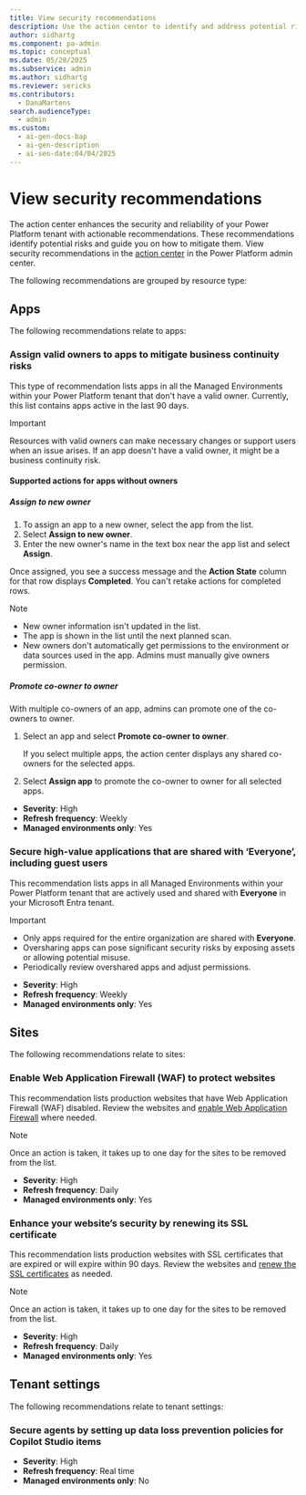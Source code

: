 ```yaml
---
title: View security recommendations
description: Use the action center to identify and address potential risks across apps, sites, and tenant settings.
author: sidhartg
ms.component: pa-admin
ms.topic: conceptual
ms.date: 05/28/2025
ms.subservice: admin
ms.author: sidhartg
ms.reviewer: sericks
ms.contributors:
  - DanaMartens
search.audienceType:
  - admin
ms.custom:
  - ai-gen-docs-bap
  - ai-gen-description
  - ai-seo-date:04/04/2025
---
```


# View security recommendations

The action center enhances the security and reliability of your Power Platform tenant with actionable recommendations. These recommendations identify potential risks and guide you on how to mitigate them. View security recommendations in the [action center](power-platform-advisor.md) in the Power Platform admin center.

The following recommendations are grouped by resource type:

## Apps

The following recommendations relate to apps:

### Assign valid owners to apps to mitigate business continuity risks

This type of recommendation lists apps in all the Managed Environments within your Power Platform tenant that don't have a valid owner. Currently, this list contains apps active in the last 90 days.

> [!IMPORTANT]
> Resources with valid owners can make necessary changes or support users when an issue arises. If an app doesn't have a valid owner, it might be a business continuity risk.

#### Supported actions for apps without owners

##### Assign to new owner

1. To assign an app to a new owner, select the app from the list.
1. Select **Assign to new owner**.
1. Enter the new owner's name in the text box near the app list and select **Assign**.

Once assigned, you see a success message and the **Action State** column for that row displays **Completed**. You can't retake actions for completed rows.

> [!NOTE]
>
> - New owner information isn't updated in the list.
> - The app is shown in the list until the next planned scan.
> - New owners don't automatically get permissions to the environment or data sources used in the app. Admins must manually give owners permission.

##### Promote co-owner to owner

With multiple co-owners of an app, admins can promote one of the co-owners to owner.

1. Select an app and select **Promote co-owner to owner**.

   If you select multiple apps, the action center displays any shared co-owners for the selected apps.

1. Select **Assign app** to promote the co-owner to owner for all selected apps.

- **Severity**: High  
- **Refresh frequency**: Weekly  
- **Managed environments only**: Yes  

### Secure high-value applications that are shared with ‘Everyone’, including guest users

This recommendation lists apps in all Managed Environments within your Power Platform tenant that are actively used and shared with **Everyone** in your Microsoft Entra tenant.

> [!IMPORTANT]
>
> - Only apps required for the entire organization are shared with **Everyone**.
> - Oversharing apps can pose significant security risks by exposing assets or allowing potential misuse.
> - Periodically review overshared apps and adjust permissions.

- **Severity**: High  
- **Refresh frequency**: Weekly  
- **Managed environments only**: Yes  

## Sites

The following recommendations relate to sites:

### Enable Web Application Firewall (WAF) to protect websites

This recommendation lists production websites that have Web Application Firewall (WAF) disabled. Review the websites and [enable Web Application Firewall](/power-pages/security/configure-web-application-firewall) where needed.

> [!NOTE]
> Once an action is taken, it takes up to one day for the sites to be removed from the list.

- **Severity**: High  
- **Refresh frequency**: Daily  
- **Managed environments only**: Yes  

### Enhance your websiteʼs security by renewing its SSL certificate

This recommendation lists production websites with SSL certificates that are expired or will expire within 90 days. Review the websites and [renew the SSL certificates](/power-pages/admin/add-custom-domain) as needed.

> [!NOTE]
> Once an action is taken, it takes up to one day for the sites to be removed from the list.

- **Severity**: High  
- **Refresh frequency**: Daily  
- **Managed environments only**: Yes  

## Tenant settings

The following recommendations relate to tenant settings:

### Secure agents by setting up data loss prevention policies for Copilot Studio items

- **Severity**: High  
- **Refresh frequency**: Real time  
- **Managed environments only**: No  
